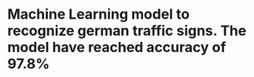 # Machine Learning model to recognize german traffic signs. The model have reached accuracy of 97.8%
